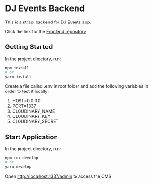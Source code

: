 # DJ Events Backend

This is a strapi backend for DJ Events app.


Click the link for the [Frontend repository](https://github.com/oluwakemi-dada/dj-events-backend)

## Getting Started

In the project directory, run:

```bash
npm install
# or
yarn install
```

Create a file called .env in root folder and add the following variables in order to test it locally:

1. HOST=0.0.0.0
1. PORT=1337
1. CLOUDINARY_NAME
1. CLOUDINARY_KEY
1. CLOUDINARY_SECRET

## Start Application

In the project directory, run:

```bash
npm run develop
# or
yarn develop
```

Open [http://localhost:1337/admin](http://localhost:1337/admin) to access the CMS
